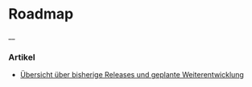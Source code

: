 #  Roadmap

__

###  Artikel

  * [ Übersicht über bisherige Releases und geplante Weiterentwicklung ](/dokumentation/roadmap/uebersicht-ueber-die-releases)

